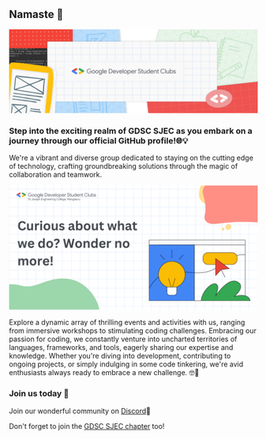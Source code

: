 ## Namaste 🙏
                            
<p align="center">
  <img src="https://github.com/gdscsjec/.github/blob/main/profile/assets/image1.png" />
</p>
                        
### Step into the exciting realm of GDSC SJEC as you embark on a journey through our official GitHub profile!🌐💡
We're a vibrant and diverse group dedicated to staying on the cutting edge of technology, crafting groundbreaking solutions through the magic of collaboration and teamwork.

<p align="center">
  <img src="https://github.com/gdscsjec/.github/blob/main/profile/assets/image2.svg" />
</p>


Explore a dynamic array of thrilling events and activities with us, ranging from immersive workshops to stimulating coding challenges. Embracing our passion for coding, we constantly venture into uncharted territories of languages, frameworks, and tools, eagerly sharing our expertise and knowledge. Whether you're diving into development, contributing to ongoing projects, or simply indulging in some code tinkering, we're avid enthusiasts always ready to embrace a new challenge. 🤓🚀

### Join us today 🤝
Join our wonderful community on [Discord](https://discord.gg/CjAkE6Y3Nb)🤗 

Don't forget to join the [GDSC SJEC chapter](https://gdsc.community.dev/st-joseph-engineering-college-mangaluru/) too!

